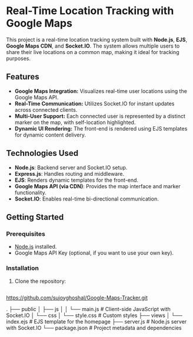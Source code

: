 # Real-Time Location Tracking with Google Maps
This project is a real-time location tracking system built with **Node.js**, **EJS**, **Google Maps CDN**, and **Socket.IO**. The system allows multiple users to share their live locations on a common map, making it ideal for tracking purposes.

## Features

- **Google Maps Integration:** Visualizes real-time user locations using the Google Maps API.
- **Real-Time Communication:** Utilizes Socket.IO for instant updates across connected clients.
- **Multi-User Support:** Each connected user is represented by a distinct marker on the map, with self-location highlighted.
- **Dynamic UI Rendering:** The front-end is rendered using EJS templates for dynamic content delivery.

## Technologies Used

- **Node.js**: Backend server and Socket.IO setup.
- **Express.js**: Handles routing and middleware.
- **EJS**: Renders dynamic templates for the front-end.
- **Google Maps API (via CDN)**: Provides the map interface and marker functionality.
- **Socket.IO**: Enables real-time bi-directional communication.

## Getting Started

### Prerequisites

- [Node.js](https://nodejs.org/) installed.
- Google Maps API Key (optional, if you want to use your own key).

### Installation

1. Clone the repository:

   ```bash
  https://github.com/sujoyghoshal/Google-Maps-Tracker.git


.
├── public
│   ├── js
│   │   └── main.js          # Client-side JavaScript with Socket.IO
│   └── css
│       └── style.css        # Custom styles
├── views
│   └── index.ejs            # EJS template for the homepage
├── server.js                # Node.js server with Socket.IO
└── package.json             # Project metadata and dependencies